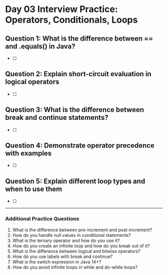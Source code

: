 # Day 03 Interview Practice: Operators, Conditionals, Loops

## Question 1: What is the difference between == and .equals() in Java?
- [ ] 

## Question 2: Explain short-circuit evaluation in logical operators
- [ ] 

## Question 3: What is the difference between break and continue statements?
- [ ] 

## Question 4: Demonstrate operator precedence with examples
- [ ] 

## Question 5: Explain different loop types and when to use them
- [ ] 

---

### Additional Practice Questions
1. What is the difference between pre-increment and post-increment?
2. How do you handle null values in conditional statements?
3. What is the ternary operator and how do you use it?
4. How do you create an infinite loop and how do you break out of it?
5. What is the difference between logical and bitwise operators?
6. How do you use labels with break and continue?
7. What is the switch expression in Java 14+?
8. How do you avoid infinite loops in while and do-while loops? 